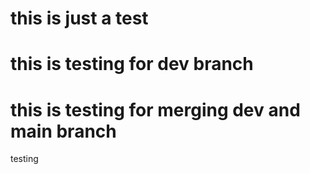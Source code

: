 # this is just a test

# this is testing for dev branch

# this is testing for merging dev and main branch 

testing